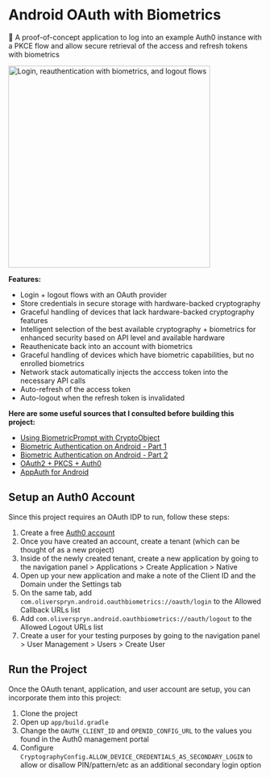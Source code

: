 # Android OAuth with Biometrics

🔐 A proof-of-concept application to log into an example Auth0 instance with a PKCE flow and allow secure retrieval of the access and refresh tokens with biometrics

<img src=".docs/demo.gif" alt="Login, reauthentication with biometrics, and logout flows" width="400" />

**Features:**

- Login + logout flows with an OAuth provider
- Store credentials in secure storage with hardware-backed cryptography
- Graceful handling of devices that lack hardware-backed cryptography features
- Intelligent selection of the best available cryptography + biometrics for enhanced security based on API level and available hardware
- Reauthenicate back into an account with biometrics
- Graceful handling of devices which have biometric capabilities, but no enrolled biometrics
- Network stack automatically injects the acccess token into the necessary API calls
- Auto-refresh of the access token
- Auto-logout when the refresh token is invalidated

**Here are some useful sources that I consulted before building this project:**

- [Using BiometricPrompt with CryptoObject](https://medium.com/androiddevelopers/using-biometricprompt-with-cryptoobject-how-and-why-aace500ccdb7)
- [Biometric Authentication on Android - Part 1](https://medium.com/androiddevelopers/biometric-authentication-on-android-part-1-264523bce85d)
- [Biometric Authentication on Android - Part 2](https://medium.com/androiddevelopers/biometric-authentication-on-android-part-2-bc4d0dae9863)
- [OAuth2 + PKCS + Auth0](https://medium.com/geekculture/implement-oauth2-pkce-in-swift-9bdb58873957)
- [AppAuth for Android](https://github.com/openid/AppAuth-Android)

## Setup an Auth0 Account

Since this project requires an OAuth IDP to run, follow these steps:

1. Create a free [Auth0 account](https://auth0.com/)
1. Once you have created an account, create a tenant (which can be thought of as a new project)
1. Inside of the newly created tenant, create a new application by going to the navigation panel &gt; Applications &gt; Create Application &gt; Native
1. Open up your new application and make a note of the Client ID and the Domain under the Settings tab
1. On the same tab, add `com.oliverspryn.android.oauthbiometrics://oauth/login` to the Allowed Callback URLs list
1. Add `com.oliverspryn.android.oauthbiometrics://oauth/logout` to the Allowed Logout URLs list
1. Create a user for your testing purposes by going to the navigation panel &gt; User Management &gt; Users &gt; Create User

## Run the Project

Once the OAuth tenant, application, and user account are setup, you can incorporate them into this project:

1. Clone the project
1. Open up `app/build.gradle`
1. Change the `OAUTH_CLIENT_ID` and `OPENID_CONFIG_URL` to the values you found in the Auth0 management portal
1. Configure `CryptographyConfig.ALLOW_DEVICE_CREDENTIALS_AS_SECONDARY_LOGIN` to allow or disallow PIN/pattern/etc as an additional secondary login option
